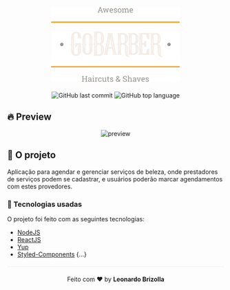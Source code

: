 <div align="center" style="margin-bottom: 20px;">
<img alt="gobarber" src="./src/assets/logo.svg" width="300px" heigth="300px"/>
</div>

<div align="center" style="margin: 20px;">

![GitHub last commit](https://img.shields.io/github/last-commit/leonardobrizolla/gobarber?color=green&style=flat-square)
![GitHub top language](https://img.shields.io/github/languages/top/leonardobrizolla/gobarber?style=flat-square)

</div>

## 🔥 Preview

<div align="center">
<img src="https://media.giphy.com/media/Lm6bmg75wR7Llcf9JG/giphy.gif" alt="preview"/>
</div>

## 💈 O projeto

Aplicação para agendar e gerenciar serviços de beleza, onde prestadores de serviços podem se cadastrar,
e usuários poderão marcar agendamentos com estes provedores.

### 🚀 Tecnologias usadas

O projeto foi feito com as seguintes tecnologias:

- [NodeJS](https://nodejs.org/en/)
- [ReactJS](https://pt-br.reactjs.org/)
- [Yup](https://github.com/jquense/yup)
- [Styled-Components](https://styled-components.com/)
{...}

<p align="center" style="margin-top: 20px; border-top: 1px solid #eee; padding-top: 20px;">Feito com ❤️ by <strong> Leonardo Brizolla </p>
